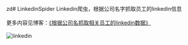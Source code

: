 zd# LinkedinSpider
Linkedin爬虫，根据公司名字抓取员工的linkedin信息
<br><br>
更多内容见博客：[《根据公司名抓取相关员工的linkedin数据》](http://blog.csdn.net/bone_ace/article/details/71055153)
<br><br>
![linkedin](http://img.blog.csdn.net/20170501121417974?watermark/2/text/aHR0cDovL2Jsb2cuY3Nkbi5uZXQvQm9uZV9BQ0U=/font/5a6L5L2T/fontsize/400/fill/I0JBQkFCMA==/dissolve/70/gravity/SouthEast)
